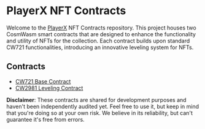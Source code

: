 # PlayerX NFT Contracts

Welcome to the [PlayerX](https://www.playerx.quest/) NFT Contracts repository. This project houses two CosmWasm smart contracts that are designed to enhance the functionality and utility of NFTs for the collection. Each contract builds upon standard CW721 functionalities, introducing an innovative leveling system for NFTs.

## Contracts

- [CW721 Base Contract](contracts/cw721-base/)
- [CW2981 Leveling Contract](contracts/cw2981-leveling/)

**Disclaimer**: These contracts are shared for development purposes and haven't been independently audited yet. Feel free to use it, but keep in mind that you're doing so at your own risk. We believe in its reliability, but can't guarantee it's free from errors.
